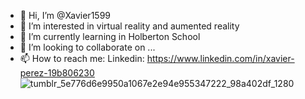 - 👋 Hi, I’m @Xavier1599
- 👀 I’m interested in virtual reality and aumented reality
- 🌱 I’m currently learning in Holberton School
- 💞️ I’m looking to collaborate on ...
- 📫 How to reach me: Linkedin: https://www.linkedin.com/in/xavier-perez-19b806230
![tumblr_5e776d6e9950a1067e2e94e955347222_98a402df_1280](https://user-images.githubusercontent.com/85242327/198355330-c0b24356-d527-4f6d-8fed-8827652070a8.gif)


<!---
Xavier1599/Xavier1599 is a ✨ special ✨ repository because its `README.md` (this file) appears on your GitHub profile.
You can click the Preview link to take a look at your changes.
--->
